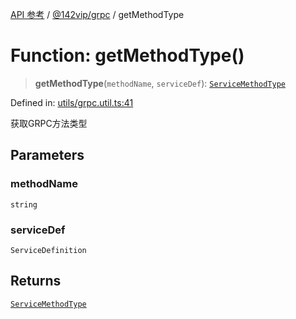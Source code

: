 [API 参考](../wiki/Home) / [@142vip/grpc](../wiki/@142vip.grpc) / getMethodType

# Function: getMethodType()

> **getMethodType**(`methodName`, `serviceDef`): [`ServiceMethodType`](../wiki/@142vip.grpc.Enumeration.ServiceMethodType)

Defined in: [utils/grpc.util.ts:41](https://github.com/142vip/core-x/blob/15d5bc9ef4bece78c0e60bdf074a2d245f625100/packages/grpc/src/utils/grpc.util.ts#L41)

获取GRPC方法类型

## Parameters

### methodName

`string`

### serviceDef

`ServiceDefinition`

## Returns

[`ServiceMethodType`](../wiki/@142vip.grpc.Enumeration.ServiceMethodType)
